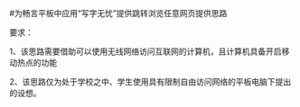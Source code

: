#为畅言平板中应用“写字无忧”提供跳转浏览任意网页提供思路

要求：

1、该思路需要借助可以使用无线网络访问互联网的计算机，且计算机具备开启移动热点的功能

2、该思路仅为处于学校之中、学生使用具有限制自由访问网络的平板电脑下提出的设想。
